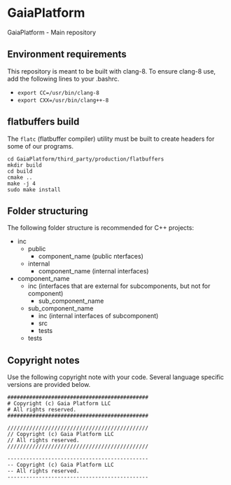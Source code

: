 # GaiaPlatform
GaiaPlatform - Main repository

## Environment requirements

This repository is meant to be built with clang-8. To ensure clang-8 use, add the following lines to your .bashrc.

* ```export CC=/usr/bin/clang-8```
* ```export CXX=/usr/bin/clang++-8```

## flatbuffers build
The `flatc` (flatbuffer compiler) utility must be built to create headers for some of our programs.
```
cd GaiaPlatform/third_party/production/flatbuffers
mkdir build
cd build
cmake ..
make -j 4
sudo make install
```

## Folder structuring

The following folder structure is recommended for C++ projects:

* inc
  * public
    * component_name (public nterfaces)
  * internal
    * component_name (internal interfaces)
* component_name
  * inc (interfaces that are external for subcomponents, but not for component)
    * sub\_component\_name
  * sub\_component\_name
    * inc (internal interfaces of subcomponent)
    * src
    * tests
  * tests

## Copyright notes

Use the following copyright note with your code. Several language specific versions are provided below.

```
#############################################
# Copyright (c) Gaia Platform LLC
# All rights reserved.
#############################################

/////////////////////////////////////////////
// Copyright (c) Gaia Platform LLC
// All rights reserved.
/////////////////////////////////////////////

---------------------------------------------
-- Copyright (c) Gaia Platform LLC
-- All rights reserved.
---------------------------------------------
```

